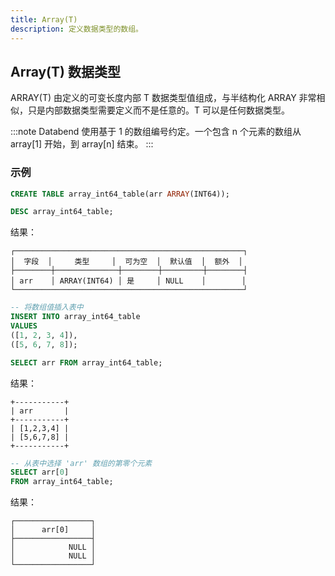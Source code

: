 ```yaml
---
title: Array(T)
description: 定义数据类型的数组。
---
```


## Array(T) 数据类型

ARRAY(T) 由定义的可变长度内部 T 数据类型值组成，与半结构化 ARRAY 非常相似，只是内部数据类型需要定义而不是任意的。T 可以是任何数据类型。

:::note
Databend 使用基于 1 的数组编号约定。一个包含 n 个元素的数组从 array[1] 开始，到 array[n] 结束。
:::

### 示例

```sql
CREATE TABLE array_int64_table(arr ARRAY(INT64));
```

```sql
DESC array_int64_table;
```

结果：

```
┌───────────────────────────────────────────────────┐
│  字段  │     类型     │  可为空  │  默认值  │  额外  │
├────────┼──────────────┼────────┼─────────┼────────┤
│ arr    │ ARRAY(INT64) │ 是     │ NULL    │        │
└───────────────────────────────────────────────────┘
```

```sql
-- 将数组值插入表中
INSERT INTO array_int64_table
VALUES
([1, 2, 3, 4]),
([5, 6, 7, 8]);
```

```sql
SELECT arr FROM array_int64_table;
```

结果：

```
+-----------+
| arr       |
+-----------+
| [1,2,3,4] |
| [5,6,7,8] |
+-----------+
```

```sql
-- 从表中选择 'arr' 数组的第零个元素
SELECT arr[0]
FROM array_int64_table;
```

结果：

```
┌─────────────────┐
│      arr[0]     │
├─────────────────┤
│            NULL │
│            NULL │
└─────────────────┘
```